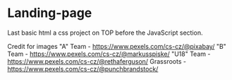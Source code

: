 # Landing-page
Last basic html a css project on TOP before the JavaScript section.

Credit for images
"A" Team - https://www.pexels.com/cs-cz/@pixabay/
"B" Team - https://www.pexels.com/cs-cz/@markusspiske/
"U18" Team - https://www.pexels.com/cs-cz/@rethaferguson/
Grassroots - https://www.pexels.com/cs-cz/@punchbrandstock/